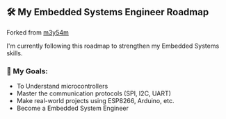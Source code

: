 ## 🛠️ My Embedded Systems Engineer Roadmap

Forked from [m3y54m]([https://github.com/m3y54m/Embedded-Engineering-Roadmap])

I'm currently following this roadmap to strengthen my Embedded Systems skills.

### 🧠 My Goals:
- To Understand microcontrollers
- Master the communication protocols (SPI, I2C, UART)
- Make real-world projects using ESP8266, Arduino, etc.
- Become a Embedded System Engineer

